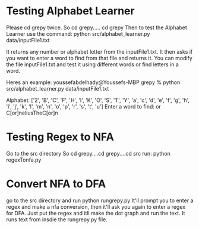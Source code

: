 

# Testing Alphabet Learner 
Please cd grepy twice. So cd grepy..... cd grepy
Then to test the Alphabet Learner use the command: python src/alphabet_learner.py data/inputFile1.txt

It returns any number or alphabet letter from the inputFile1.txt. It then asks if you want to enter a word to find from that file and returns it. You can modify the file inputFile1.txt and test it using different words or find letters in a word. 

Heres an example:
youssefabdelhady@Youssefs-MBP grepy % python src/alphabet_learner.py data/inputFile1.txt

Alphabet: ['2', 'B', 'C', 'F', 'H', 'I', 'K', 'O', 'S', 'T', 'Y', 'a', 'c', 'd', 'e', 'f', 'g', 'h', 'i', 'j', 'k', 'l', 'm', 'n', 'o', 'p', 'r', 's', 't', 'u']
Enter a word to find: or
C[or]neliusTheC[or]n

# Testing Regex to NFA 
Go to the src directory 
So cd grepy....cd grepy....cd src
run: python regexTonfa.py

# Convert NFA to DFA 
go to the src directory and run python rungrepy.py
It'll prompt you to enter a regex and make a nfa conversion, then it'll ask you again to enter a regex for DFA. Just put the regex and itll make the dot graph and run the text. It runs text from insdie the rungrepy.py file.

